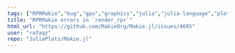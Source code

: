 ```yaml
---
tags: ["RPRMakie","bug","gpu","graphics","julia","julia-language","plotting","visualization"]
title: "RPRMakie errors in `render_rpr`"
html_url: "https://github.com/MakieOrg/Makie.jl/issues/4695"
user: "rafaqz"
repo: "JuliaPlots/Makie.jl"
---
```


